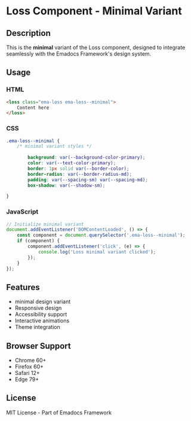 # Loss Component - Minimal Variant

## Description
This is the **minimal** variant of the Loss component, designed to integrate seamlessly with the Emadocs Framework's design system.

## Usage

### HTML
```html
<loss class="ema-loss ema-loss--minimal">
    Content here
</loss>
```

### CSS
```css
.ema-loss--minimal {
    /* minimal variant styles */
    
        background: var(--background-color-primary);
        color: var(--text-color-primary);
        border: 1px solid var(--border-color);
        border-radius: var(--border-radius-md);
        padding: var(--spacing-sm) var(--spacing-md);
        box-shadow: var(--shadow-sm);
    
}
```

### JavaScript
```javascript
// Initialize minimal variant
document.addEventListener('DOMContentLoaded', () => {
    const component = document.querySelector('.ema-loss--minimal');
    if (component) {
        component.addEventListener('click', (e) => {
            console.log('Loss minimal variant clicked');
        });
    }
});
```

## Features
- minimal design variant
- Responsive design
- Accessibility support
- Interactive animations
- Theme integration

## Browser Support
- Chrome 60+
- Firefox 60+
- Safari 12+
- Edge 79+

## License
MIT License - Part of Emadocs Framework
